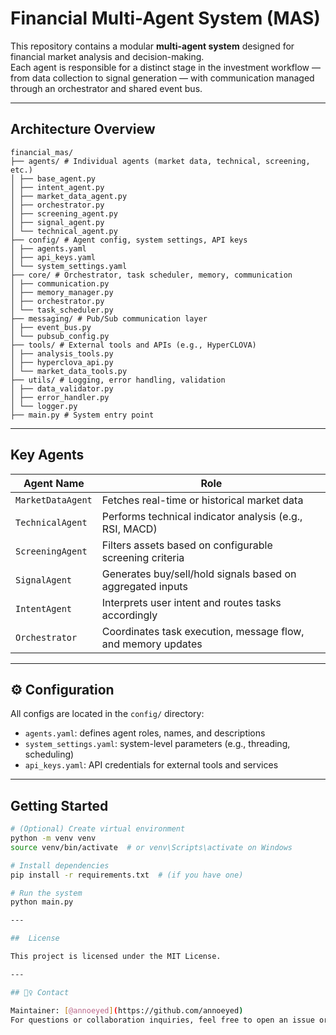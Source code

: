 # Financial Multi-Agent System (MAS)

This repository contains a modular **multi-agent system** designed for financial market analysis and decision-making.  
Each agent is responsible for a distinct stage in the investment workflow — from data collection to signal generation — with communication managed through an orchestrator and shared event bus.

---

## Architecture Overview
```
financial_mas/
├── agents/ # Individual agents (market data, technical, screening, etc.)
│ ├── base_agent.py
│ ├── intent_agent.py
│ ├── market_data_agent.py
│ ├── orchestrator.py
│ ├── screening_agent.py
│ ├── signal_agent.py
│ └── technical_agent.py
├── config/ # Agent config, system settings, API keys
│ ├── agents.yaml
│ ├── api_keys.yaml
│ └── system_settings.yaml
├── core/ # Orchestrator, task scheduler, memory, communication
│ ├── communication.py
│ ├── memory_manager.py
│ ├── orchestrator.py
│ └── task_scheduler.py
├── messaging/ # Pub/Sub communication layer
│ ├── event_bus.py
│ └── pubsub_config.py
├── tools/ # External tools and APIs (e.g., HyperCLOVA)
│ ├── analysis_tools.py
│ ├── hyperclova_api.py
│ └── market_data_tools.py
├── utils/ # Logging, error handling, validation
│ ├── data_validator.py
│ ├── error_handler.py
│ └── logger.py
├── main.py # System entry point
```

---

##  Key Agents

| Agent Name           | Role                                                                 |
|----------------------|----------------------------------------------------------------------|
| `MarketDataAgent`    | Fetches real-time or historical market data                          |
| `TechnicalAgent`     | Performs technical indicator analysis (e.g., RSI, MACD)              |
| `ScreeningAgent`     | Filters assets based on configurable screening criteria              |
| `SignalAgent`        | Generates buy/sell/hold signals based on aggregated inputs           |
| `IntentAgent`        | Interprets user intent and routes tasks accordingly                  |
| `Orchestrator`       | Coordinates task execution, message flow, and memory updates         |

---

## ⚙ Configuration

All configs are located in the `config/` directory:

- `agents.yaml`: defines agent roles, names, and descriptions  
- `system_settings.yaml`: system-level parameters (e.g., threading, scheduling)  
- `api_keys.yaml`: API credentials for external tools and services

---

##  Getting Started

```bash
# (Optional) Create virtual environment
python -m venv venv
source venv/bin/activate  # or venv\Scripts\activate on Windows

# Install dependencies
pip install -r requirements.txt  # (if you have one)

# Run the system
python main.py

---

##  License

This project is licensed under the MIT License.

---

## 🙋‍♀ Contact

Maintainer: [@annoeyed](https://github.com/annoeyed)  
For questions or collaboration inquiries, feel free to open an issue or pull request.


